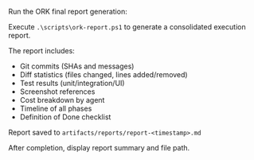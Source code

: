 Run the ORK final report generation:

Execute `.\scripts\ork-report.ps1` to generate a consolidated execution report.

The report includes:
- Git commits (SHAs and messages)
- Diff statistics (files changed, lines added/removed)
- Test results (unit/integration/UI)
- Screenshot references
- Cost breakdown by agent
- Timeline of all phases
- Definition of Done checklist

Report saved to `artifacts/reports/report-<timestamp>.md`

After completion, display report summary and file path.
